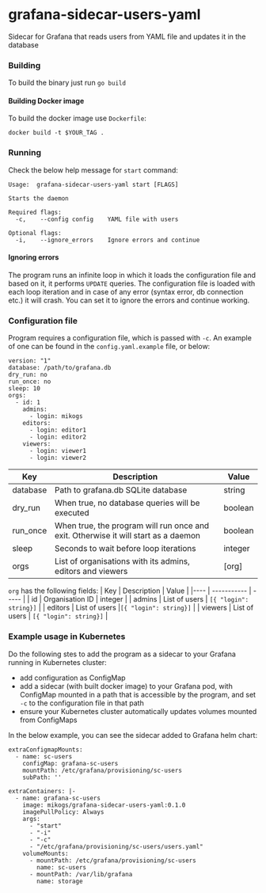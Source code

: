# grafana-sidecar-users-yaml
Sidecar for Grafana that reads users from YAML file and updates it in the database

### Building
To build the binary just run `go build`

#### Building Docker image
To build the docker image use `Dockerfile`:

    docker build -t $YOUR_TAG .

### Running
Check the below help message for `start` command:

    Usage:  grafana-sidecar-users-yaml start [FLAGS]
    
    Starts the daemon
    
    Required flags: 
      -c,	 --config config 	YAML file with users
    
    Optional flags: 
      -i,	 --ignore_errors  	Ignore errors and continue


#### Ignoring errors
The program runs an infinite loop in which it loads the configuration file and based on it, it performs `UPDATE` queries. The configuration file is loaded with each loop iteration and in case of any error (syntax error, db connection etc.) it will crash. You can set it to ignore the errors and continue working.

### Configuration file
Program requires a configuration file, which is passed with `-c`. An example of one can be found in the `config.yaml.example` file, or below:

    version: "1"
    database: /path/to/grafana.db
    dry_run: no
    run_once: no
    sleep: 10
    orgs:
      - id: 1
        admins:
          - login: mikogs
        editors:
          - login: editor1
          - login: editor2
        viewers:
          - login: viewer1
          - login: viewer2

| Key | Description | Value |
|--------------|-----------|------------|
| database | Path to grafana.db SQLite database | string |
| dry_run | When true, no database queries will be executed | boolean |
| run_once | When true, the program will run once and exit. Otherwise it will start as a daemon | boolean |
| sleep | Seconds to wait before loop iterations | integer |
| orgs | List of organisations with its admins, editors and viewers | [org] |

`org` has the following fields:
| Key | Description | Value |
|---- | ----------- | ----- |
| id | Organisation ID | integer |
| admins | List of users | `[{ "login": string}]` |
| editors | List of users |`[{ "login": string}]` |
| viewers | List of users | `[{ "login": string}]` |

### Example usage in Kubernetes
Do the following stes to add the program as a sidecar to your Grafana running in Kubernetes cluster:

* add configuration as ConfigMap
* add a sidecar (with built docker image) to your Grafana pod, with ConfigMap mounted in a path that is accessible by the program, and set `-c` to the configuration file in that path
* ensure your Kubernetes cluster automatically updates volumes mounted from ConfigMaps

In the below example, you can see the sidecar added to Grafana helm chart:

    extraConfigmapMounts:
      - name: sc-users
        configMap: grafana-sc-users
        mountPath: /etc/grafana/provisioning/sc-users
        subPath: ''
  
    extraContainers: |-
      - name: grafana-sc-users
        image: mikogs/grafana-sidecar-users-yaml:0.1.0
        imagePullPolicy: Always
        args:
          - "start"
          - "-i"
          - "-c"
          - "/etc/grafana/provisioning/sc-users/users.yaml"
        volumeMounts:
          - mountPath: /etc/grafana/provisioning/sc-users
            name: sc-users
          - mountPath: /var/lib/grafana
            name: storage

